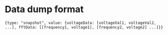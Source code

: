 # Data dump format

```
{type: "snapshot", value: {voltageData: [voltageVal1, voltageVal2, ...], fftData: [[frequency1, voltage1], [frequency2, voltage2] ...]}}
```